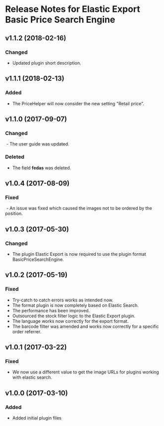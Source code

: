 # Release Notes for Elastic Export Basic Price Search Engine


## v1.1.2 (2018-02-16)

### Changed
- Updated plugin short description.

## v1.1.1 (2018-02-13)

### Added
- The PriceHelper will now consider the new setting "Retail price".


## v1.1.0 (2017-09-07)

### Changed
 - The user guide was updated.

### Deleted
- The field <b>fedas</b> was deleted.

## v1.0.4 (2017-08-09)

### Fixed
 - An issue was fixed which caused the images not to be ordered by the position.

## v1.0.3 (2017-05-30)

### Changed
- The plugin Elastic Export is now required to use the plugin format BasicPriceSearchEngine.

## v1.0.2 (2017-05-19)

### Fixed
- Try-catch to catch errors works as intended now.
- The format plugin is now completely based on Elastic Search.
- The performance has been improved.
- Outsourced the stock filter logic to the Elastic Export plugin.
- The language works now correctly for the export format.
- The barcode filter was amended and works now correctly for a specific order referrer.

## v1.0.1 (2017-03-22)

### Fixed
- We now use a different value to get the image URLs for plugins working with elastic search.

## v1.0.0 (2017-03-10)
 
### Added
- Added initial plugin files
